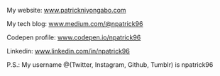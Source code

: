 My website: www.patrickniyongabo.com

My tech blog: www.medium.com/@npatrick96

Codepen profile: www.codepen.io/npatrick96

Linkedin: www.linkedin.com/in/npatrick96



P.S.: My username @(Twitter, Instagram, Github, Tumblr) is npatrick96

